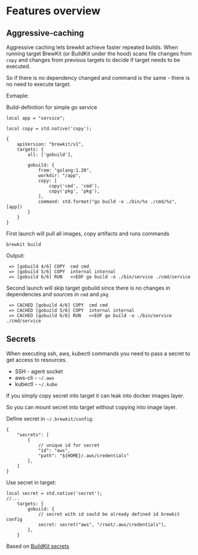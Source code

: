# Features overview

## Aggressive-caching

Aggressive caching lets brewkit achieve faster repeated builds.
When running target BrewKit (or BuildKit under the hood) scans file changes from `copy` and changes
from previous targets to decide if target needs to be executed.

So if there is no dependency changed and command is the same - there is no need to execute target.

Exmaple:

Build-definition for simple go service
```jsonnet
local app = "service";

local copy = std.native('copy');

{
    apiVersion: "brewkit/v1",
    targets: {
        all: ['gobuild'],
        
        gobuild: {
            from: "golang:1.20",
            workdir: "/app",
            copy: [
                copy('cmd', 'cmd'),
                copy('pkg', 'pkg'),
            ],
            command: std.format("go build -o ./bin/%s ./cmd/%s", [app])
        }
    }
}
```

First launch will pull all images, copy artifacts and runs commands

```shell
brewkit build
```

Output:
```shell
 => [gobuild 4/6] COPY  cmd cmd
 => [gobuild 5/6] COPY  internal internal
 => [gobuild 6/6] RUN   <<EOF go build -o ./bin/service ./cmd/service
```

Second launch will skip target gobuild since there is no changes in dependencies and sources in `cmd` and `pkg` 

```shell
 => CACHED [gobuild 4/6] COPY  cmd cmd
 => CACHED [gobuild 5/6] COPY  internal internal
 => CACHED [gobuild 6/6] RUN   <<EOF go build -o ./bin/service ./cmd/service
```

## Secrets

When executing ssh, aws, kubectl commands you need to pass a secret to get access to resources.
* SSH - agent socket
* aws-cli - `~/.aws` 
* kubectl - `~/.kube`

If you simply copy secret into target it can leak into docker images layer.

So you can mount secret into target without copying into image layer.

Define secret in `~/.brewkit/config`:
```jsonnet
{
    "secrets": [
        {
            // unique id for secret            
            "id": "aws",
            "path": "${HOME}/.aws/credentials"
        },
    ]
}
```

Use secret in target:
```jsonnet
local secret = std.native('secret');
//...
    targets: {
        gobuild: {
            // secret with id sould be already defined id brewkit config            
            secret: secret("aws", "/root/.aws/credentials"),
        },
    }
```
Based on [BuildKit secrets](https://github.com/moby/buildkit/blob/master/frontend/dockerfile/docs/reference.md#run---mounttypesecret)